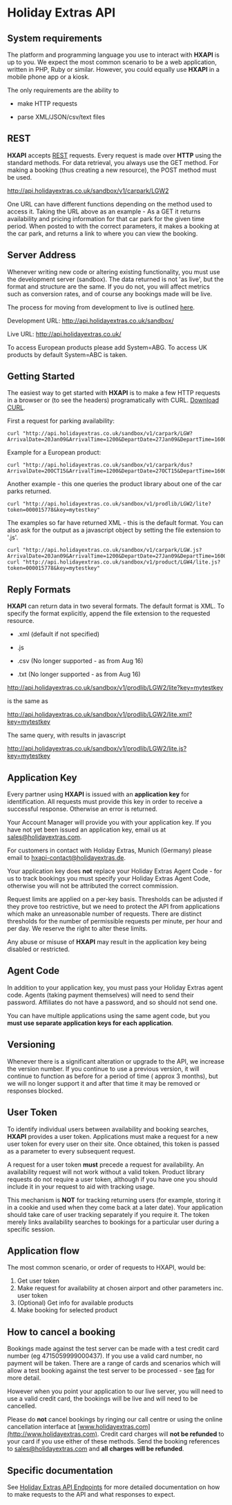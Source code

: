 # Holiday Extras API



##  System requirements 

The platform and programming language you use to interact with **HXAPI** is up to you. We expect the most common scenario to be a web application, written in PHP, Ruby or similar. However, you could equally use **HXAPI** in a mobile phone app or a kiosk.

The only requirements are the ability to


*  make HTTP requests

*  parse XML/JSON/csv/text files

































## REST

**HXAPI** accepts [REST](https///en.wikipedia.org/wiki/Representational_state_transfer) requests. Every request is made over **HTTP** using the standard methods. For data retrieval, you always use the GET method. For making a booking (thus creating a new resource), the POST method must be used. 

http://api.holidayextras.co.uk/sandbox/v1/carpark/LGW2

One URL can have different functions depending on the method used to access it. Taking the URL above as an example - As a GET it returns availability and pricing information for that car park for the given time period. When posted to with the correct parameters, it makes a booking at the car park, and returns a link to where you can view the booking. 







## Server Address

Whenever writing new code or altering existing functionality, you must use the development server (sandbox). The data returned  is not 'as live', but the format and structure are the same. If you do not, you will affect metrics such as conversion rates, and of course any bookings made will be live.

The process for moving from development to live is outlined [here](/golive).

Development URL: http://api.holidayextras.co.uk/sandbox/

Live URL: http://api.holidayextras.co.uk/

To access European products please add System=ABG.
To access UK products by default System=ABC is taken.










## Getting Started

The easiest way to get started with **HXAPI** is to make a few HTTP requests in a browser or (to see the headers) programatically with CURL. [Download CURL](http://curl.haxx.se/download.html).

First a request for parking availability:

```
curl "http://api.holidayextras.co.uk/sandbox/v1/carpark/LGW?ArrivalDate=20Jan09&ArrivalTime=1200&DepartDate=27Jan09&DepartTime=1600&token=000015778&key=mytestkey"
```

Example for a European product:

```
curl "http://api.holidayextras.co.uk/sandbox/v1/carpark/dus?ArrivalDate=20OCT15&ArrivalTime=1200&DepartDate=27OCT15&DepartTime=1600&token=000015778&key=mytestkey&System=ABG"
```

Another example - this one queries the product library about one of the car parks returned.
```
curl "http://api.holidayextras.co.uk/sandbox/v1/prodlib/LGW2/lite?token=000015778&key=mytestkey"
```
The examples so far have returned XML - this is the default format. You can also ask for the output as a javascript object by setting the file extension to '.js'.
```
curl "http://api.holidayextras.co.uk/sandbox/v1/carpark/LGW.js?ArrivalDate=20Jan09&ArrivalTime=1200&DepartDate=27Jan09&DepartTime=1600&token=000015778&key=mytestkey"
curl "http://api.holidayextras.co.uk/sandbox/v1/product/LGW4/lite.js?token=000015778&key=mytestkey"
```







## Reply Formats

**HXAPI** can return data in two several formats. The default format is XML. To specify the format explicitly, append the file extension to the requested resource.


*  .xml (default if not specified)

*  .js

*  .csv (No longer supported - as from Aug 16)

*  .txt (No longer supported - as from Aug 16)



http://api.holidayextras.co.uk/sandbox/v1/prodlib/LGW2/lite?key=mytestkey

is the same as

http://api.holidayextras.co.uk/sandbox/v1/prodlib/LGW2/lite.xml?key=mytestkey

The same query, with results in javascript

http://api.holidayextras.co.uk/sandbox/v1/prodlib/LGW2/lite.js?key=mytestkey






## Application Key

 
Every partner using **HXAPI** is issued with an **application key** for identification. All requests must provide this key in order to receive a successful response. Otherwise an error is returned.

Your Account Manager  will provide you with your application key. If you have not yet been issued an application key, email us at [sales@holidayextras.com](sales@holidayextras.com).

For customers in contact with Holiday Extras, Munich (Germany) please email to [hxapi-contact@holidayextras.de](hxapi-contact@holidayextras.de).

Your application key does **not** replace your Holiday Extras Agent Code - for us to track bookings you must specify your Holiday Extras Agent Code, otherwise you will not be attributed the correct commission.

Request limits are applied on a per-key basis. Thresholds can be adjusted if they prove too restrictive, but we need to protect the API from applications which make an unreasonable number of requests. There are distinct thresholds for the number of permissible requests per minute, per hour and per day. We reserve the right to alter these limits.

Any abuse or misuse of **HXAPI** may result in the application key being disabled or restricted.







## Agent Code

In addition to your application key, you must pass your Holiday Extras agent code. Agents (taking payment themselves) will need to send their password. Affiliates do not have a password, and so should not send one.

You can have multiple applications using the same agent code, but you **must use separate application keys for each application**.


## Versioning

Whenever there is a significant alteration or upgrade to the API, we increase the version number. If you continue to use a previous version, it will continue to function as before for a period of time ( approx 3 months), but we will no longer support it and after that time it may be removed or responses blocked.






##  User Token

To identify individual users between availability and booking searches, **HXAPI** provides a user token. Applications must make a request for a new user token for every user on their site. Once obtained, this token is passed as a parameter to every subsequent request.

A request for a user token **must** precede a request for availability. An availability request will not work without a valid token. Product library requests do not require a user token, although if you have one you should include it in your request to aid with tracking usage.

This mechanism is **NOT** for tracking returning users (for example, storing it in a cookie and used when they come back at a later date). Your application should take care of user tracking separately if you require it. The token merely links availability searches to bookings for a particular user during a specific session.





## Application flow

The most common scenario, or order of requests to HXAPI, would be:

 1.  Get user token
 2.  Make request for availability at chosen airport and other parameters inc. user token
 3.  (Optional) Get info for available products
 4.  Make booking for selected product
















## How to cancel a booking

Bookings made against the test server can be made with a test credit card number (eg 4715059999000437). If you use a valid card number, no payment will be taken. There are a range of cards and scenarios which will allow a test booking against the test server to be processed - see [faq](http://docs.holidayextras.co.uk/doku.php?id=faq&#test_credit_cards) for more detail.

However when you point your application to our live server, you will need to use a valid credit card, the bookings will be live and will need to be cancelled.

Please do **not** cancel bookings by ringing our call centre or using the online cancellation interface at [www.holidayextras.com](http://www.holidayextras.com). Credit card charges will **not be refunded** to your card if you use either of these methods. Send the booking references to [sales@holidayextras.com](sales@holidayextras.com) and **all charges will be refunded**.



## Specific documentation

See [Holiday Extras API Endpoints](hxapi) for more detailed documentation on how to make requests to the API and what responses to expect. 





































